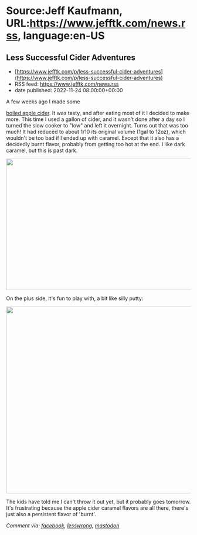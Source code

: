 # Source:Jeff Kaufmann, URL:https://www.jefftk.com/news.rss, language:en-US

## Less Successful Cider Adventures
 - [https://www.jefftk.com/p/less-successful-cider-adventures](https://www.jefftk.com/p/less-successful-cider-adventures)
 - RSS feed: https://www.jefftk.com/news.rss
 - date published: 2022-11-24 08:00:00+00:00

<p><span>

A few weeks ago I made some </span>

<a href="https://www.jefftk.com/p/apple-cider-syrup">boiled
apple cider</a>.  It was tasty, and after eating most of it I decided
to make more.  This time I used a gallon of cider, and it wasn't done
after a day so I turned the slow cooker to "low" and left it
overnight.  Turns out that was too much!  It had reduced to about 1/10
its original volume (1gal to 12oz), which wouldn't be too bad if I
ended up with caramel.  Except that it also has a decidedly burnt
flavor, probably from getting too hot at the end.  I like dark
caramel, but this is past dark.



<p>

<a href="https://www.jefftk.com/burnt-apple-caramel-big.jpg"><img class="mobile-fullwidth" height="358" src="https://www.jefftk.com/burnt-apple-caramel.jpg" width="550" /><div class="image-vertical-spacer"></div></a>

</p>

<p>

On the plus side, it's fun to play with, a bit like silly putty:

</p>

<p>

<a href="https://www.jefftk.com/anna-playing-with-burnt-caramel-big.jpg"><img class="mobile-fullwidth" height="509" src="https://www.jefftk.com/anna-playing-with-burnt-caramel.jpg" width="550" /><div class="image-vertical-spacer"></div></a>

</p>

<p>

The kids have told me I can't throw it out yet, but it probably goes
tomorrow.  It's frustrating because the apple cider caramel flavors
are all there, there's just also a persistent flavor of 'burnt'.

  </p>

<p><i>Comment via: <a href="https://www.facebook.com/jefftk/posts/pfbid02NYdspzfkSpBD2AgVqpsLu6ptD5DBMaXkngEW5qf9gH4886aJU24zDFkVzjusXH5Fl">facebook</a>, <a href="https://lesswrong.com/posts/gNBZJZCdzDWQDJsSn">lesswrong</a>, <a href="https://mastodon.mit.edu/@jefftk/109401903142158233">mastodon</a></i></p>

